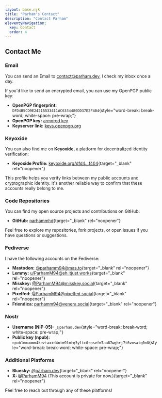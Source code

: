 ```yaml
---
layout: base.njk
title: "Parham's Contact"
description: "Contact Parham"
eleventyNavigation:
  key: Contact
  order: 4
---
```


## Contact Me

### Email

You can send an Email to [contact@parham.dev](mailto:contact@parham.dev), I check my inbox once a day.

If you'd like to send an encrypted email, you can use my OpenPGP public key:

- **OpenPGP fingerprint:** `DFD4B5CD9E24215533411AC6334480DD37E2F404`{style="word-break: break-word; white-space: pre-wrap;"}
- **OpenPGP key:** [armored key](https://parham.dev/public.asc)
- **Keyserver link:** [keys.openpgp.org](https://keys.openpgp.org/vks/v1/by-fingerprint/DFD4B5CD9E24215533411AC6334480DD37E2F404)

### Keyoxide

You can also find me on **Keyoxide**, a platform for decentralized identity verification:

- **Keyoxide Profile:** [keyoxide.org/dfd4…f404](https://keyoxide.org/dfd4b5cd9e24215533411ac6334480dd37e2f404){target="_blank" rel="noopener"}

This profile helps you verify links between my public accounts and cryptographic identity. It's another reliable way to confirm that these accounts really belong to me.

### Code Repositories

You can find my open source projects and contributions on GitHub:

- **GitHub:** [parhammhd](https://github.com/parhammhd){target="_blank" rel="noopener"}

Feel free to explore my repositories, fork projects, or open issues if you have questions or suggestions.

### Fediverse

I have the following accounts on the Fediverse:

- **Mastodon:** [@parhamm94@mas.to](https://mas.to/@parhamm94){target="_blank" rel="noopener"}
- **Lemmy:** [u/ParhamM94@sh.itjust.works](https://sh.itjust.works/u/ParhamM94){target="_blank" rel="noopener"}
- **Misskey:** [@ParhamM94@misskey.social](https://misskey.social/@ParhamM94){target="_blank" rel="noopener"}
- **Pixelfed:** [@ParhamM94@pixelfed.social](https://pixelfed.social/ParhamM94){target="_blank" rel="noopener"}
- **Friendica:** [parhamm94@venera.social](https://venera.social/profile/parhamm94){target="_blank" rel="noopener"}

### Nostr

- **Username (NIP-05):** `_@parham.dev`{style="word-break: break-word; white-space: pre-wrap;"}
- **Public key (npub):** `npub1mmuumn4keztaxxd4ntm9lmtq5yltc0rnsvfm7au87wghrj7t6vmsatq0n8`{style="word-break: break-word; white-space: pre-wrap;"}

### Additional Platforms

- **Bluesky:** [@parham.dev](https://bsky.app/profile/parham.dev){target="_blank" rel="noopener"}
- **X:** [@ParhamM94](https://x.com/ParhamM94) (This account is private for now.){target="_blank" rel="noopener"}

Feel free to reach out through any of these platforms!
